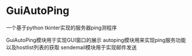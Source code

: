# GuiAutoPing
一个基于python tkinter实现的服务器ping测程序

GuiAutoPing模块用于实现GUI窗口的展示
autoping模块用来实现ping服务功能以及hostlist列表的获取
sendemail模块用于实现邮件发送
